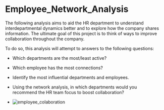 # Employee_Network_Analysis
The following analysis aims to aid the HR department to understand interdepartmental dynamics better and to explore how the company shares information. The ultimate goal of this project is to think of ways to improve collaboration throughout the company.  

To do so, this analysis will attempt to answers to the following questions:
- Which departments are the most/least active?
- Which employee has the most connections?
- Identify the most influential departments and employees.
- Using the network analysis, in which departments would you recommend the HR team focus to boost collaboration?

- ![employee_colaboration](https://collab-api.datacamp.com/community/workspace/8d7c08b9-e7d5-49a1-84d0-3a3a225f114e/image?embedOnSocialMedia=true)
